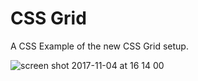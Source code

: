 # CSS Grid
A CSS Example of the new CSS Grid setup.

![screen shot 2017-11-04 at 16 14 00](https://user-images.githubusercontent.com/55974/32406588-84d0cda2-c17b-11e7-9d9d-b5fb93db1eab.png)
